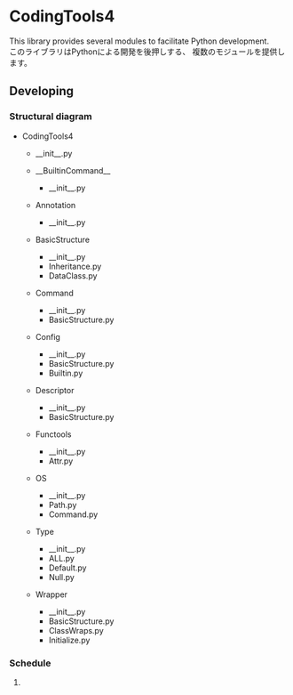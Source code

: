 # CodingTools4

This library provides several modules to facilitate Python development.  
このライブラリはPythonによる開発を後押しする、 複数のモジュールを提供します。  

## Developing

### Structural diagram

- CodingTools4
  
  - \_\_init__.py
  
  - \_\_BuiltinCommand__
    - \_\_init__.py
  
  - Annotation
    - \_\_init__.py
  
  - BasicStructure
    - \_\_init__.py
    - Inheritance.py
    - DataClass.py
  
  - Command
    - \_\_init__.py
    - BasicStructure.py
  
  - Config
    - \_\_init__.py
    - BasicStructure.py
    - Builtin.py
  
  - Descriptor
    - \_\_init__.py
    - BasicStructure.py
  
  - Functools
    - \_\_init__.py
    - Attr.py
  
  - OS
    - \_\_init__.py
    - Path.py
    - Command.py
  
  - Type
    - \_\_init__.py
    - ALL.py
    - Default.py
    - Null.py
  
  - Wrapper
    - \_\_init__.py
    - BasicStructure.py
    - ClassWraps.py
    - Initialize.py


### Schedule
1.
